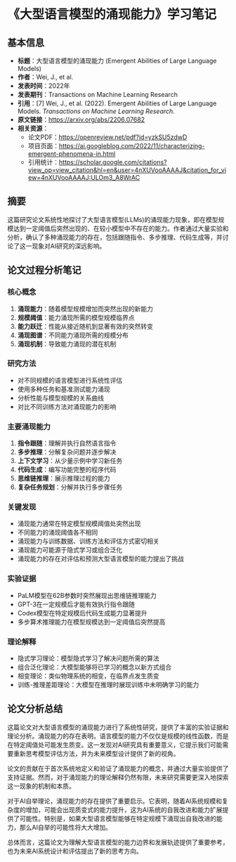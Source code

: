 # 《大型语言模型的涌现能力》学习笔记

## 基本信息
- **标题**：大型语言模型的涌现能力 (Emergent Abilities of Large Language Models)
- **作者**：Wei, J., et al.
- **发表时间**：2022年
- **发表期刊**：Transactions on Machine Learning Research
- **引用**：[7] Wei, J., et al. (2022). Emergent Abilities of Large Language Models. *Transactions on Machine Learning Research*.
- **原文链接**：https://arxiv.org/abs/2206.07682
- **相关资源**：
  - 论文PDF：https://openreview.net/pdf?id=yzkSU5zdwD
  - 项目页面：https://ai.googleblog.com/2022/11/characterizing-emergent-phenomena-in.html
  - 引用统计：https://scholar.google.com/citations?view_op=view_citation&hl=en&user=4nXUVooAAAAJ&citation_for_view=4nXUVooAAAAJ:ULOm3_A8WrAC

## 摘要
这篇研究论文系统性地探讨了大型语言模型(LLMs)的涌现能力现象，即在模型规模达到一定阈值后突然出现的、在较小模型中不存在的能力。作者通过大量实验和分析，确认了多种涌现能力的存在，包括跟随指令、多步推理、代码生成等，并讨论了这一现象对AI研究的深远影响。

## 论文过程分析笔记

### 核心概念
1. **涌现能力**：随着模型规模增加而突然出现的新能力
2. **规模阈值**：能力涌现所需的模型规模临界点
3. **能力跃迁**：性能从接近随机到显著有效的突然转变
4. **涌现图谱**：不同能力涌现所需的规模分布
5. **涌现机制**：导致能力涌现的潜在机制

### 研究方法
- 对不同规模的语言模型进行系统性评估
- 使用多种任务和基准测试能力涌现
- 分析性能与模型规模的关系曲线
- 对比不同训练方法对涌现能力的影响

### 主要涌现能力
1. **指令跟随**：理解并执行自然语言指令
2. **多步推理**：分解复杂问题并逐步解决
3. **上下文学习**：从少量示例中学习新任务
4. **代码生成**：编写功能完整的程序代码
5. **思维链推理**：展示推理过程的能力
6. **复杂任务规划**：分解并执行多步骤任务

### 关键发现
- 涌现能力通常在特定模型规模阈值处突然出现
- 不同能力的涌现阈值各不相同
- 涌现能力与训练数据、训练方法和评估方式密切相关
- 涌现能力可能源于隐式学习或组合泛化
- 涌现能力的存在对评估和预测大型语言模型的能力提出了挑战

### 实验证据
- PaLM模型在62B参数时突然展现出思维链推理能力
- GPT-3在一定规模后才能有效执行指令跟随
- Codex模型在特定规模后代码生成能力显著提升
- 多步算术推理能力在模型规模达到一定阈值后突然提高

### 理论解释
- 隐式学习理论：模型隐式学习了解决问题所需的算法
- 组合泛化理论：大模型能够将已学习的概念以新方式组合
- 相变理论：类似物理系统的相变，在临界点发生质变
- 训练-推理差距理论：大模型在推理时展现训练中未明确学习的能力

## 论文分析总结

这篇论文对大型语言模型的涌现能力进行了系统性研究，提供了丰富的实验证据和理论分析。涌现能力的存在表明，语言模型的能力不仅仅是规模的线性函数，而是在特定阈值处可能发生质变。这一发现对AI研究具有重要意义，它提示我们可能需要重新思考模型评估方法，并为未来模型设计提供了新的视角。

论文的贡献在于首次系统地定义和验证了涌现能力的概念，并通过大量实验提供了支持证据。然而，对于涌现能力的理论解释仍然有限，未来研究需要更深入地探索这一现象的机制和本质。

对于AI自举理论，涌现能力的存在提供了重要启示。它表明，随着AI系统规模和复杂度的增加，可能会出现质变式的能力提升，这为AI系统的自我改进和能力扩展提供了可能性。特别是，如果大型语言模型能够在特定规模下涌现出自我改进的能力，那么AI自举的可能性将大大增加。

总体而言，这篇论文为理解大型语言模型的能力边界和发展轨迹提供了重要参考，也为未来AI系统设计和评估提出了新的思考方向。 